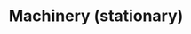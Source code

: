 ---
layout: child_layout/cargo_categories_category_item
title: Machinery (stationary)
permalink: /cargo-categories/machinery-transport/machinery-stationary/
hero:
side_nav_id: 3
hero_classes: is-fullscreen
content_type: cargo_item
---